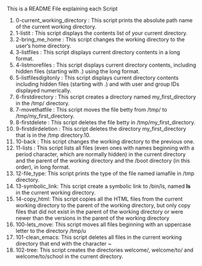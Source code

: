 This is a README File explaining each Script

1. 0-current_working_directory : This script prints the absolute path name of the current working directory.
2. 1-listit : This script displays the contents list of your current directory.
3. 2-bring_me_home : This script changes the working directory to the user’s home directory.
4. 3-listfiles : This script displays current directory contents in a long format.
5. 4-listmorefiles : This script displays current directory contents, including hidden files (starting with .) using the long format.
6. 5-listfilesdigitonly : This script displays current directory contents including  hidden files (starting with .) and with user and group IDs displayed numerically.
7. 6-firstdirectory : This script creates a directory named my_first_directory in the /tmp/ directory.
8. 7-movethatfile : This script moves the file betty from /tmp/ to /tmp/my_first_directory.
9. 8-firstdelete : This script deletes the file betty in /tmp/my_first_directory.
10. 9-firstdirdeletion : This script deletes the directory my_first_directory that is in the /tmp directory.10. 
11. 10-back : This script changes the working directory to the previous one.
12. 11-lists : This script lists all files (even ones with names beginning with a period character, which are normally hidden) in the current directory and the parent of the working directory and the /boot directory (in this order), in long format.
13. 12-file_type: This script prints the type of the file named iamafile in /tmp directory.
14. 13-symbolic_link: This script create a symbolic link to /bin/ls, named __ls__ in the current working directory.
15. 14-copy_html: This script copies all the HTML files from the current working directory to the parent of the working directory, but only copy files that did not exist in the parent of the working directory or were newer than the versions in the parent of the working directory
16. 100-lets_move: This script moves all files beginning with an uppercase letter to the directory /tmp/u
17. 101-clean_emacs: This script deletes all files in the current working directory that end with the character ~ 
18. 102-tree: This script creates the directories welcome/, welcome/to/ and welcome/to/school in the current directory. 
